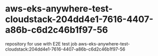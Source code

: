 # aws-eks-anywhere-test-cloudstack-204dd4e1-7616-4407-a86b-c6d2c46b1f97-56
repository for use with E2E test job aws-eks-anywhere-test-cloudstack:204dd4e1-7616-4407-a86b-c6d2c46b1f97-56
